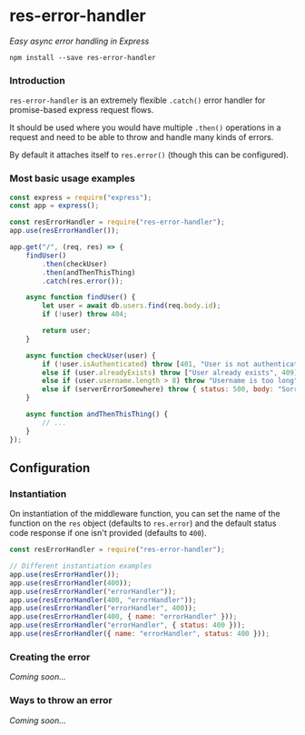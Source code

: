 # res-error-handler
_Easy async error handling in Express_

```console
npm install --save res-error-handler
```

### Introduction
`res-error-handler` is an extremely flexible `.catch()` error handler for promise-based express request flows.

It should be used where you would have multiple `.then()` operations in a request and need to be able to throw and handle many kinds of errors.

By default it attaches itself to `res.error()` (though this can be configured).

### Most basic usage examples

```javascript
const express = require("express");
const app = express();

const resErrorHandler = require("res-error-handler");
app.use(resErrorHandler());

app.get("/", (req, res) => {
	findUser()
		.then(checkUser)
		.then(andThenThisThing)
		.catch(res.error());

	async function findUser() {
		let user = await db.users.find(req.body.id);
		if (!user) throw 404;

		return user;
	}

	async function checkUser(user) {
		if (!user.isAuthenticated) throw [401, "User is not authenticated"];
		else if (user.alreadyExists) throw ["User already exists", 409];
		else if (user.username.length > 8) throw "Username is too long";
		else if (serverErrorSomewhere) throw { status: 500, body: "Sorry, we had an error somewhere!" };
	}

	async function andThenThisThing() {
		// ...
	}
});
```

## Configuration

### Instantiation
On instantiation of the middleware function, you can set the name of the function on the `res` object (defaults to `res.error`) and the default status code response if one isn't provided (defaults to `400`).

```javascript
const resErrorHandler = require("res-error-handler");

// Different instantiation examples
app.use(resErrorHandler());
app.use(resErrorHandler(400));
app.use(resErrorHandler("errorHandler"));
app.use(resErrorHandler(400, "errorHandler"));
app.use(resErrorHandler("errorHandler", 400));
app.use(resErrorHandler(400, { name: "errorHandler" }));
app.use(resErrorHandler("errorHandler", { status: 400 }));
app.use(resErrorHandler({ name: "errorHandler", status: 400 }));
```

### Creating the error
_Coming soon..._

### Ways to throw an error
_Coming soon..._

